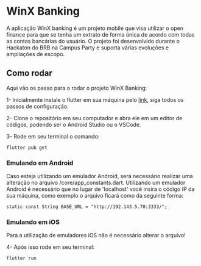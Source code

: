 # WinX Banking

A aplicação WinX banking é um projeto mobile que visa utilizar o open finance para que se tenha um extrato de forma única de acordo com todas as contas bancárias do usuário. O projeto foi desenvolvido durante o Hackaton do BRB na Campus Party e suporta várias evoluções e ampliações de escopo.

## Como rodar
Aqui vão os passo para o rodar o projeto WinX Banking:

1- Inicialmente instale o flutter em sua máquina pelo [link](https://docs.flutter.dev/get-started/install?gclid=Cj0KCQjw_r6hBhDdARIsAMIDhV_VVFe5pFqpwGlWv8tuA6W4lJZ9fMg4H3_W263GkI_81rjB5RRW_N8aAnvVEALw_wcB&gclsrc=aw.ds), siga todos os passos de configuração.

2- Clone o repositório em seu computador e abra ele em um editor de códigos, podendo ser o Android Studio ou o VSCode.

3- Rode em seu terminal o comando:

```
flutter pub get
```

### Emulando em Android

Caso esteja utilizando um emulador Android, será necessário realizar uma alteração no arquivo /core/app_constants.dart. Utilizando um emulador Android é necessário que no lugar de 'localhost' você insira o código IP da sua máquina, como exemplo o arquivo ficará como da seguinte forma:

```
static const String BASE_URL = "http://192.143.5.70:3333/";
```

### Emulando em iOS

Para a utilização de emuladores iOS não é necessário alterar o arquivo!


4- Após isso rode em seu terminal: 

```
flutter run
```